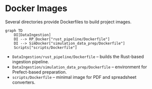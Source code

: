 # Docker Images

Several directories provide Dockerfiles to build project images.

```mermaid
graph TD
    DI[DataIngestion]
    DI --> RP_Docker["rust_pipeline/Dockerfile"]
    DI --> SimDocker["simulation_data_prep/Dockerfile"]
    Scripts["scripts/Dockerfile"]
```

- `DataIngestion/rust_pipeline/Dockerfile` – builds the Rust-based ingestion pipeline.
- `DataIngestion/simulation_data_prep/Dockerfile` – environment for Prefect-based preparation.
- `scripts/Dockerfile` – minimal image for PDF and spreadsheet converters.


